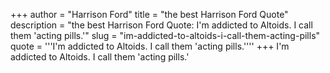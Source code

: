 +++
author = "Harrison Ford"
title = "the best Harrison Ford Quote"
description = "the best Harrison Ford Quote: I'm addicted to Altoids. I call them 'acting pills.'"
slug = "im-addicted-to-altoids-i-call-them-acting-pills"
quote = '''I'm addicted to Altoids. I call them 'acting pills.''''
+++
I'm addicted to Altoids. I call them 'acting pills.'
